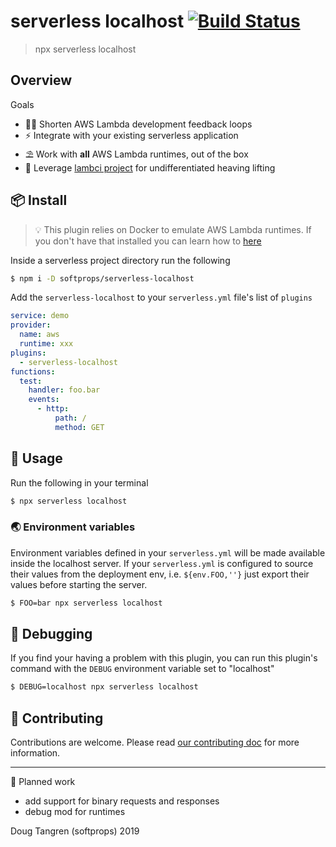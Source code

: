 # serverless localhost [![Build Status](https://travis-ci.org/softprops/serverless-localhost.svg?branch=master)](https://travis-ci.org/softprops/serverless-localhost)

> npx serverless localhost

## Overview

Goals

* 👩‍💻 Shorten AWS Lambda development feedback loops
* ⚡ Integrate with your existing serverless application
* ⛱️ Work with **all** AWS Lambda runtimes, out of the box
* 🐑 Leverage [lambci project](https://github.com/lambci/) for undifferentiated heaving lifting

## 📦 Install

> 💡 This plugin relies on Docker to emulate AWS Lambda runtimes. If you don't have that
installed you can learn how to [here](https://www.docker.com/products/docker-desktop)

Inside a serverless project directory run the following

```sh
$ npm i -D softprops/serverless-localhost
```

Add the `serverless-localhost` to your `serverless.yml` file's
list of `plugins`

```yaml
service: demo
provider:
  name: aws
  runtime: xxx
plugins:
  - serverless-localhost
functions:
  test:
    handler: foo.bar
    events:
      - http:
          path: /
          method: GET
```

## 🤸 Usage

Run the following in your terminal

```sh
$ npx serverless localhost
```

### 🌏 Environment variables
Environment variables defined in your `serverless.yml` will be made available inside
the localhost server. If your `serverless.yml` is configured to source their
values from the deployment env, i.e. `${env.FOO,''}` just export their values
before starting the server.

```sh
$ FOO=bar npx serverless localhost
```

## 🔬 Debugging

If you find your having a problem with this plugin, you can run this plugin's command
with the `DEBUG` environment variable set to "localhost"

```sh
$ DEBUG=localhost npx serverless localhost
```

## 👯 Contributing

Contributions are welcome. Please read [our contributing doc](CONTRIBUTING.md) for more information.

---

🚧 Planned work

* add support for binary requests and responses
* debug mod for runtimes

Doug Tangren (softprops) 2019